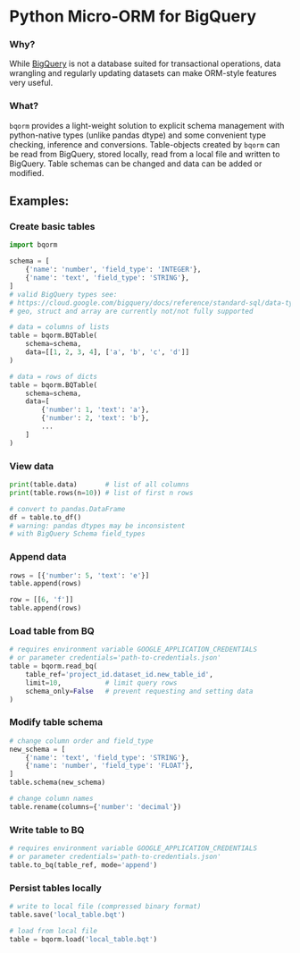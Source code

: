 # Python Micro-ORM for BigQuery

### Why?
While [BigQuery](https://cloud.google.com/bigquery/) is not a database suited for transactional operations, data wrangling and regularly updating datasets can make ORM-style features very useful. 

### What?
`bqorm` provides a light-weight solution to explicit schema management with python-native types (unlike pandas dtype) and 
some convenient type checking, inference and conversions. Table-objects created by `bqorm` can be read from BigQuery, stored locally, read from a local file and written to BigQuery. Table schemas can be changed and data can be added or modified.

## Examples:
### Create basic tables
```python
import bqorm

schema = [
    {'name': 'number', 'field_type': 'INTEGER'},
    {'name': 'text', 'field_type': 'STRING'},
]
# valid BigQuery types see: 
# https://cloud.google.com/bigquery/docs/reference/standard-sql/data-types
# geo, struct and array are currently not/not fully supported

# data = columns of lists
table = bqorm.BQTable(
    schema=schema, 
    data=[[1, 2, 3, 4], ['a', 'b', 'c', 'd']]
)

# data = rows of dicts
table = bqorm.BQTable(
    schema=schema, 
    data=[
        {'number': 1, 'text': 'a'}, 
        {'number': 2, 'text': 'b'},
        ...
    ]
)
```

### View data
```python
print(table.data)       # list of all columns
print(table.rows(n=10)) # list of first n rows

# convert to pandas.DataFrame
df = table.to_df()               
# warning: pandas dtypes may be inconsistent 
# with BigQuery Schema field_types
```

### Append data
```python
rows = [{'number': 5, 'text': 'e'}]
table.append(rows)

row = [[6, 'f']]
table.append(rows)
```

### Load table from BQ
```python
# requires environment variable GOOGLE_APPLICATION_CREDENTIALS 
# or parameter credentials='path-to-credentials.json'
table = bqorm.read_bq(
    table_ref='project_id.dataset_id.new_table_id', 
    limit=10,           # limit query rows
    schema_only=False   # prevent requesting and setting data
)
```

### Modify table schema
```python
# change column order and field_type
new_schema = [
    {'name': 'text', 'field_type': 'STRING'},
    {'name': 'number', 'field_type': 'FLOAT'},
]
table.schema(new_schema)

# change column names
table.rename(columns={'number': 'decimal'})
```

### Write table to BQ
```python
# requires environment variable GOOGLE_APPLICATION_CREDENTIALS
# or parameter credentials='path-to-credentials.json'
table.to_bq(table_ref, mode='append')
```

### Persist tables locally
```python
# write to local file (compressed binary format)
table.save('local_table.bqt')

# load from local file
table = bqorm.load('local_table.bqt')
```
